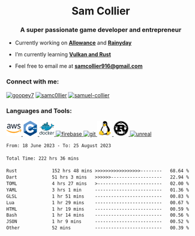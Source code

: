 <h1 align="center">Sam Collier</h1>
<h3 align="center">A super passionate game developer and entrepreneur</h3>

- Currently working on [**Allowance**](https://allowance.fund) and [**Rainyday**](https://rainyday.deals)

- I’m currently learning [**Vulkan and Rust**](https://github.com/goopey7/vulkan-engine)

- Feel free to email me at **samcollier916@gmail.com**

<h3 align="left">Connect with me:</h3>
<p align="left">
<a href="https://dev.to/goopey7" target="blank"><img align="center" src="https://raw.githubusercontent.com/rahuldkjain/github-profile-readme-generator/master/src/images/icons/Social/devto.svg" alt="goopey7" height="30" width="40" /></a>
<a href="https://twitter.com/samc0llier" target="blank"><img align="center" src="https://raw.githubusercontent.com/rahuldkjain/github-profile-readme-generator/master/src/images/icons/Social/twitter.svg" alt="samc0llier" height="30" width="40" /></a>
<a href="https://linkedin.com/in/samuel-collier" target="blank"><img align="center" src="https://raw.githubusercontent.com/rahuldkjain/github-profile-readme-generator/master/src/images/icons/Social/linked-in-alt.svg" alt="samuel-collier" height="30" width="40" /></a>
</p>

<h3 align="left">Languages and Tools:</h3>
<p align="left"> <a href="https://aws.amazon.com" target="_blank" rel="noreferrer"> <img src="https://raw.githubusercontent.com/devicons/devicon/master/icons/amazonwebservices/amazonwebservices-original-wordmark.svg" alt="aws" width="40" height="40"/> </a> <a href="https://www.w3schools.com/cpp/" target="_blank" rel="noreferrer"> <img src="https://raw.githubusercontent.com/devicons/devicon/master/icons/cplusplus/cplusplus-original.svg" alt="cplusplus" width="40" height="40"/> </a> <a href="https://www.docker.com/" target="_blank" rel="noreferrer"> <img src="https://raw.githubusercontent.com/devicons/devicon/master/icons/docker/docker-original-wordmark.svg" alt="docker" width="40" height="40"/> </a> <a href="https://firebase.google.com/" target="_blank" rel="noreferrer"> <img src="https://www.vectorlogo.zone/logos/firebase/firebase-icon.svg" alt="firebase" width="40" height="40"/> </a> <a href="https://git-scm.com/" target="_blank" rel="noreferrer"> <img src="https://www.vectorlogo.zone/logos/git-scm/git-scm-icon.svg" alt="git" width="40" height="40"/> </a> <a href="https://www.linux.org/" target="_blank" rel="noreferrer"> <img src="https://raw.githubusercontent.com/devicons/devicon/master/icons/linux/linux-original.svg" alt="linux" width="40" height="40"/> </a> <a href="https://www.rust-lang.org" target="_blank" rel="noreferrer"> <img src="https://raw.githubusercontent.com/devicons/devicon/master/icons/rust/rust-plain.svg" alt="rust" width="40" height="40"/> </a> <a href="https://unrealengine.com/" target="_blank" rel="noreferrer"> <img src="https://raw.githubusercontent.com/kenangundogan/fontisto/036b7eca71aab1bef8e6a0518f7329f13ed62f6b/icons/svg/brand/unreal-engine.svg" alt="unreal" width="40" height="40"/> </a> </p>

<!--START_SECTION:waka-->

```txt
From: 18 June 2023 - To: 25 August 2023

Total Time: 222 hrs 36 mins

Rust             152 hrs 48 mins >>>>>>>>>>>>>>>>>--------   68.64 %
Dart             51 hrs 3 mins   >>>>>>-------------------   22.94 %
TOML             4 hrs 27 mins   >------------------------   02.00 %
YAML             3 hrs 1 min     -------------------------   01.36 %
GLSL             1 hr 51 mins    -------------------------   00.83 %
Lua              1 hr 29 mins    -------------------------   00.67 %
HTML             1 hr 19 mins    -------------------------   00.59 %
Bash             1 hr 14 mins    -------------------------   00.56 %
JSON             1 hr 9 mins     -------------------------   00.52 %
Other            52 mins         -------------------------   00.39 %
```

<!--END_SECTION:waka-->
